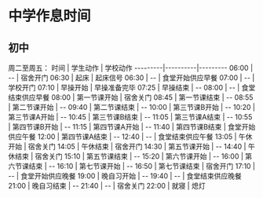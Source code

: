 # 中学作息时间

## 初中

周二至周五：
时间 | 学生动作 | 学校动作
---------|----------|---------
06:00 | -- | 宿舍开门
06:30 | 起床 | 起床信号
06:30 | -- | 食堂开始供应早餐
07:00 | -- | 学校开门
07:10 | 早操开始 | 早操准备完毕
07:25 | 早操结束 | --
08:00 | -- | 食堂结束供应早餐
08:00 | 第一节课开始 | 宿舍关门
08:45 | 第一节课结束 | -- 
08:55 | 第二节课开始 | --
09:40 | 第二节课结束 | -- 
10:00 | 第三节课B开始 | --
10:20 | 第三节课A开始 | --
10:45 | 第三节课B结束 | --
11:05 | 第三节课A结束 | --
10:55 | 第四节课B开始 | --
11:15 | 第四节课A开始 | --
11:40 | 第四节课B结束 | 食堂开始供应午餐 
12:00 | 第四节课A结束 | -- 
12:40 | -- | 食堂结束供应午餐
13:05 | 午休开始 | 宿舍关门
14:05 | 午休结束 | 宿舍开门
14:30 | 第五节课开始 | --
14:40 | 午休结束 | 宿舍关门
15:10 | 第五节课结束 | --
15:20 | 第六节课开始 | --
16:00 | 第六节课结束 | --
16:10 | 第七节课开始 | --
16:50 | 第七节课结束 | 宿舍开门
17:10 | --          | 食堂开始供应晚餐
19:00 | 晚自习开始   | --
19:40 | --          | 食堂结束供应晚餐 
21:00 | 晚自习结束   | --
21:40 | --          | 宿舍关门
22:00 | 就寝        | 熄灯